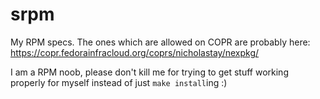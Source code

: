 # srpm

My RPM specs. The ones which are allowed on COPR are probably here: https://copr.fedorainfracloud.org/coprs/nicholastay/nexpkg/

I am a RPM noob, please don't kill me for trying to get stuff working properly for myself instead of just `make install`ing :)
